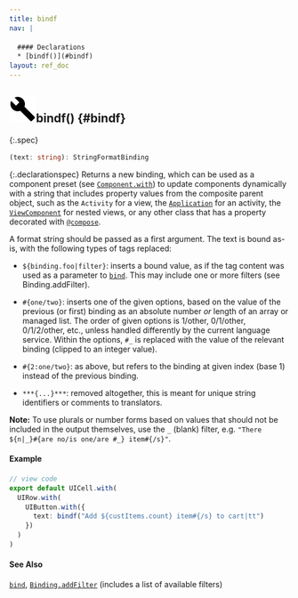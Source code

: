 ```yaml
---
title: bindf
nav: |

  #### Declarations
  * [bindf()](#bindf)
layout: ref_doc
---
```


## ![](/assets/icons/spec-function.svg)bindf() {#bindf}
{:.spec}

```typescript
(text: string): StringFormatBinding
```
{:.declarationspec}
Returns a new binding, which can be used as a component preset (see [`Component.with`](./Component#Component:with)) to update components dynamically with a string that includes property values from the composite parent object, such as the `Activity` for a view, the [`Application`](./Application) for an activity, the [`ViewComponent`](./ViewComponent) for nested views, or any other class that has a property decorated with [`@compose`](./compose).


A format string should be passed as a first argument. The text is bound as-is, with the following types of tags replaced:


- `${binding.foo|filter}`: inserts a bound value, as if the tag content was used as a parameter to [`bind`](./bind). This may include one or more filters (see Binding.addFilter).

- `#{one/two}`: inserts one of the given options, based on the value of the previous (or first) binding as an absolute number _or_ length of an array or managed list. The order of given options is 1/other, 0/1/other, 0/1/2/other, etc., unless handled differently by the current language service. Within the options, `#_` is replaced with the value of the relevant binding (clipped to an integer value).

- `#{2:one/two}`: as above, but refers to the binding at given index (base 1) instead of the previous binding.

- `***{...}***`: removed altogether, this is meant for unique string identifiers or comments to translators.

**Note:** To use plurals or number forms based on values that should not be included in the output themselves, use the `_` (blank) filter, e.g. `"There ${n|_}#{are no/is one/are #_} item#{/s}"`.

#### Example
```typescript
// view code
export default UICell.with(
  UIRow.with(
    UIButton.with({
      text: bindf("Add ${custItems.count} item#{/s} to cart|tt")
    })
  )
)
```

#### See Also
[`bind`](./bind), [`Binding.addFilter`](./Binding#Binding:addFilter) (includes a list of available filters)


